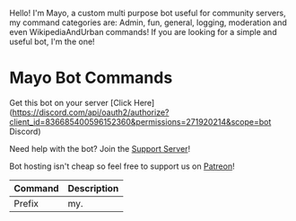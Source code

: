 Hello! I'm Mayo, a custom multi purpose bot useful for community servers, my command categories are: Admin, fun, general, logging, moderation and even WikipediaAndUrban commands!
If you are looking for a simple and useful bot, I'm the one!

# Mayo Bot Commands
 
Get this bot on your server [Click Here](https://discord.com/api/oauth2/authorize?client_id=836685400596152360&permissions=271920214&scope=bot
Discord)

Need help with the bot? Join the [Support Server](https://discord.gg/mztnkVAMUc)!

Bot hosting isn't cheap so feel free to support us on [Patreon](https://www.patreon.com/mayobot)!

| Command | Description |
| ------ | ------ |
| Prefix | my. |
